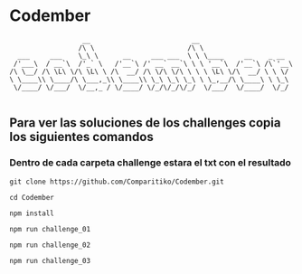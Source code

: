 # Codember

```
                  __                         __
                 /\ \                       /\ \
  ___     ___    \_\ \      __     ___ ___  \ \ \____     __    _ __
 /'___\  / __`\  /'_` \   /'__`\ /' __` __`\ \ \ '__`\  /'__`\ /\`'__\
/\ \__/ /\ \L\ \/\ \L\ \ /\  __/ /\ \/\ \/\ \ \ \ \L\ \/\  __/ \ \ \/
\ \____\\ \____/\ \___,_\\ \____\\ \_\ \_\ \_\ \ \_,__/\ \____\ \ \_\
 \/____/ \/___/  \/__,_ / \/____/ \/_/\/_/\/_/  \/___/  \/____/  \/_/
				
```

## Para ver las soluciones de los challenges copia los siguientes comandos
### Dentro de cada carpeta challenge estara el txt con el resultado

```
git clone https://github.com/Comparitiko/Codember.git
```

```
cd Codember
```

```
npm install
```

```
npm run challenge_01
```

```
npm run challenge_02
```
```
npm run challenge_03
```
